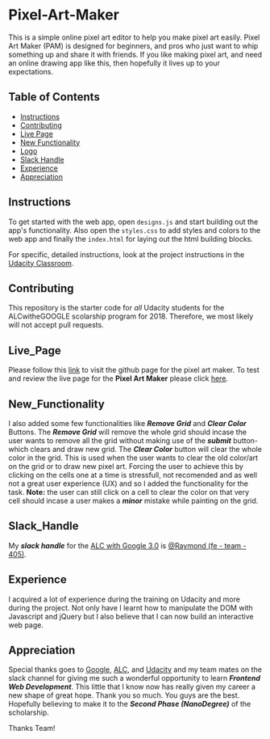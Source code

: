 # Pixel-Art-Maker
This is a simple online pixel art editor to help you make pixel art easily. Pixel Art Maker (PAM) is designed for beginners, and pros who just want to whip something up and share it with friends. If you like making pixel art, and need an online drawing app like this, then hopefully it lives up to your expectations.

## Table of Contents

* [Instructions](#instructions)
* [Contributing](#contributing)
* [Live Page](#live_page)
* [New Functionality](#new_functionality)
* [Logo](#logo)
* [Slack Handle](#slack_handle)
* [Experience](#experience)
* [Appreciation](#appreciation)


## Instructions

To get started with the web app, open `designs.js` and start building out the app's functionality.
Also open the `styles.css` to add styles and colors to the web app and finally the `index.html` for laying out the html building blocks.

For specific, detailed instructions, look at the project instructions in the [Udacity Classroom](https://classroom.udacity.com/me).

## Contributing

This repository is the starter code for _all_ Udacity students for the ALCwitheGOOGLE scolarship program for 2018. Therefore, we most likely will not accept pull requests.

## Live_Page
Please follow this [link](https://raymond-decoder.github.io/Pixel-Art-Maker/) to visit the github page for the pixel art maker. To test and review the live page for the **Pixel Art Maker** please click [here](https://raymond-decoder.github.io/Pixel-Art-Maker/).

## New_Functionality
I also added some few functionalities like _**Remove Grid**_ and _**Clear Color**_ Buttons. The _**Remove Grid**_ will remove the whole grid should incase the user wants to remove all the grid without making use of the _**submit**_ button- which clears and draw new grid. The _**Clear Color**_ button will clear the whole color in the grid. This is used when the user wants to clear the old color/art on the grid or to draw new pixel art. Forcing the user to achieve this by clicking on the cells one at a time is stressfull, not recomended and as well not a great user experience (UX) and so I added the functionality for the task.
**Note:** the user can still click on a cell to clear the color on that very cell should incase a user makes a _**minor**_ mistake while painting on the grid.

## Slack_Handle
My _**slack handle**_ for the [ALC with Google 3.0](alcwithgoogle3.slack.com) is [@Raymond (fe - team - 405)](https://alcwithgoogle3.slack.com). 

## Experience
I acquired a lot of experience during the training on Udacity and more during the project. Not only have I learnt how to manipulate the DOM with Javascript and jQuery but I also believe that I can now build an interactive web page. 

## Appreciation
Special thanks goes to [Google](www.google.com), [ALC](https://andela.com), and [Udacity](www.udacity.com) and my team mates on the slack channel for giving me such a wonderful opportunity to learn _**Frontend Web Development**_. This little that I know now has really given my career a new shape of great hope. Thank you so much. You guys are the best. Hopefully believing to make it to the _**Second Phase (NanoDegree)**_ of the scholarship. 

Thanks Team!
